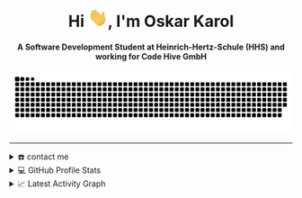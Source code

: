 <div align="center">
<h1 align="center">Hi <img width="35" src="https://github.com/1999AZZAR/1999AZZAR/blob/main/resources/img/waving.gif">, I'm Oskar Karol</h1>
<h4 align="center">A Software Development Student at Heinrich-Hertz-Schule (HHS) and working for Code Hive GmbH</h4>
</div>

<div align="center">
  <img src="https://github.com/1999AZZAR/1999AZZAR/blob/main/resources/img/grid-snake.svg" alt="snake" />
</div>

-----
<details>
  <summary>☎️ contact me</summary>
<div>
  <samp>
    <h2 align="center">you can reach me by:</h2>
    <p align="center">
      <br/>
      <a href="https://www.linkedin.com/in/oskarkarol/" target="blank"><img align="center"
         src="https://img.shields.io/badge/linkedin-%231DA1F2.svg?style=for-the-badge&logo=linkedin&logoColor=white"
         alt="oskarkarol" height="30"/>
      </a>
      <a href="mailto:oskar.grabowski@code-hive.de" target="blank"><img align="center"
         src="https://img.shields.io/badge/gmail-EA4335.svg?style=for-the-badge&logo=gmail&logoColor=white"
         alt="work-email" height="30"/>
      </a>
      <a href="https://instagram.com/oskarraw" target="blank"><img align="center"
         src="https://img.shields.io/badge/instagram-%23E4405F.svg?style=for-the-badge&logo=Instagram&logoColor=white"
         alt="oskarraw" height="30"/>
      </a>
    </p>
  </samp>
</div>
</details>
  
  
  
<details>
  <summary>💻 GitHub Profile Stats</summary>
  <div>
  <samp>
    <h2 align="center"> Github stats
    <br/>
    
![](http://github-profile-summary-cards.vercel.app/api/cards/profile-details?username=oskarkarol&theme=2077)    
    
</details>
    
    

<details>
  <summary>📈 Latest Activity Graph</summary>
  <samp>
  <br/>
    
    
    
  <h2 align="center"> latest contribution </h2>
    
  <img alt="oskarkarols's Activity Graph"
       src="https://github-readme-activity-graph.vercel.app/graph?username=oskarkarol&bg_color=ffffff&color=000000&line=00f900&point=000000&area=true&hide_border=true" /></a>
        
<br/>
  </samp>
  </details>
  
<br/>
</details>
